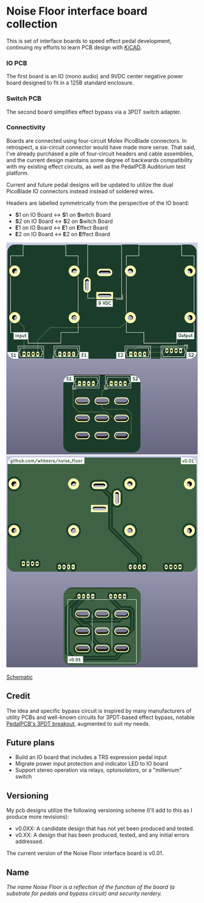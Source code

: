 # Noise Floor interface board collection

This is set of interface boards to speed effect pedal development, continuing my efforts to learn PCB design with [KiCAD](https://www.kicad.org/).

### IO PCB
The first board is an IO (mono audio) and 9VDC center negative power board designed to fit in a 125B standard enclosure.

### Switch PCB
The second board simplifies effect bypass via a 3PDT switch adapter.

### Connectivity
Boards are connected using four-circuit Molex PicoBlade connectors. In retrospect, a six-circuit connector would have made more sense. That said, I've already purchased a pile of four-circuit headers and cable assemblies, and the current design maintains some degree of backwards compatibility with my existing effect circuits, as well as the PedalPCB Auditorium test platform.

Current and future pedal designs will be updated to utilize the dual PicoBlade IO connectors instead instead of soldered wires.

Headers are labelled symmetrically from the perspective of the IO board:
 - **S**1 on IO Board <-> **S**1 on **S**witch Board
 - **S**2 on IO Board <-> **S**2 on **S**witch Board
 - **E**1 on IO Board <-> **E**1 on **E**ffect Board
 - **E**2 on IO Board <-> **E**2 on **E**ffect Board

![Front render](renders/front.png)
![Back render](renders/back.png)

[Schematic](hardware/NoiseFloor_schematic_v0.01.pdf)

## Credit

The idea and specific bypass circuit is inspired by many manufacturers of utility PCBs and well-known circuits for 3PDT-based effect bypass, notable [PedalPCB's 3PDT breakout](https://www.pedalpcb.com/product/3pdt/), augmented to suit my needs.

## Future plans

 - Build an IO board that includes a TRS expression pedal input
 - Migrate power input protection and indicator LED to IO board
 - Support stereo operation via relays, optoisolators, or a "millenium" switch

## Versioning

My pcb designs utilize the following versioning scheme (I'll add to this as I produce more revisions):
 - v0.0XX: A candidate design that has not yet been produced and tested.
 - v0.XX: A design that has been produced, tested, and any initial errors addressed.

The current version of the  Noise Floor interface board is v0.01.

## Name
*The name Noise Floor is a reflection of the function of the board (a substrate for pedals and bypass circuit) and security nerdery.*
